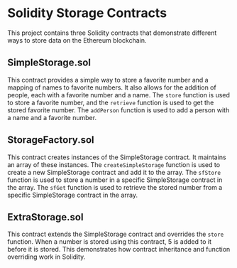 # Solidity Storage Contracts

This project contains three Solidity contracts that demonstrate different ways to store data on the Ethereum blockchain.

## SimpleStorage.sol

This contract provides a simple way to store a favorite number and a mapping of names to favorite numbers. It also allows for the addition of people, each with a favorite number and a name. The `store` function is used to store a favorite number, and the `retrieve` function is used to get the stored favorite number. The `addPerson` function is used to add a person with a name and a favorite number.

## StorageFactory.sol

This contract creates instances of the SimpleStorage contract. It maintains an array of these instances. The `createSimpleStorage` function is used to create a new SimpleStorage contract and add it to the array. The `sfStore` function is used to store a number in a specific SimpleStorage contract in the array. The `sfGet` function is used to retrieve the stored number from a specific SimpleStorage contract in the array.

## ExtraStorage.sol

This contract extends the SimpleStorage contract and overrides the `store` function. When a number is stored using this contract, 5 is added to it before it is stored. This demonstrates how contract inheritance and function overriding work in Solidity.
